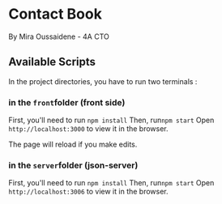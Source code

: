 # Contact Book 

By Mira Oussaidene - 4A CTO 

## Available Scripts

In the project directories, you have to run two terminals :

### in the `front`folder (front side)

First, you'll need to run `npm install`
Then, run`npm start`
Open `http://localhost:3000` to view it in the browser.

The page will reload if you make edits.

### in the `server`folder (json-server)

First, you'll need to run `npm install`
Then, run`npm start`
Open `http://localhost:3006` to view it in the browser.
